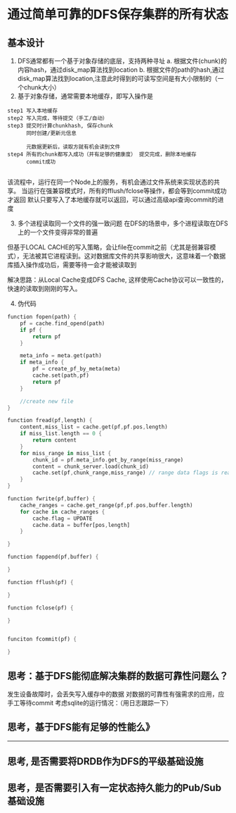 # 通过简单可靠的DFS保存集群的所有状态

## 基本设计
1. DFS通常都有一个基于对象存储的底层，支持两种寻址
a. 根据文件(chunk)的内容hash，通过disk_map算法找到location
b. 根据文件的path的hash,通过disk_map算法找到location,注意此时得到的可读写空间是有大小限制的（一个chunk大小）
2. 基于对象存储，通常需要本地缓存，即写入操作是
```
step1 写入本地缓存
step2 写入完成，等待提交（手工/自动）
step3 提交时计算chunkhash, 保存chunk
      同时创建/更新元信息

      元数据更新后，读取方就有机会读到文件
step4 所有的chunk都写入成功（并有足够的健康度） 提交完成，删除本地缓存
      commit成功
       
```
该流程中，运行在同一个Node上的服务，有机会通过文件系统来实现状态的共享。
当运行在强兼容模式时，所有的fflush/fclose等操作，都会等到commit成功才返回
默认只要写入了本地缓存就可以返回，可以通过高级api查询commit的进度

3. 多个进程读取同一个文件的强一致问题
在DFS的场景中，多个进程读取在DFS上的一个文件变得非常的普遍

但基于LOCAL CACHE的写入策略，会让file在commit之前（尤其是弱兼容模式），无法被其它进程读到。这对数据库文件的共享影响很大，这意味着一个数据库插入操作成功后，需要等待一会才能被读取到

解决思路：从Local Cache变成DFS Cache, 这样使用Cache协议可以一致性的，快速的读取到刚刚的写入。


4. 伪代码

```rust
function fopen(path) {
    pf = cache.find_opend(path)
    if pf {
        return pf
    }

    meta_info = meta.get(path)
    if meta_info {
        pf = create_pf_by_meta(meta)
        cache.set(path,pf)
        return pf 
    }

    //create new file
}

function fread(pf,length) {
    content,miss_list = cache.get(pf,pf.pos,length)
    if miss_list.length == 0 {
        return content
    }
    for miss_range in miss_list {
        chunk_id = pf.meta_info.get_by_range(miss_range)
        content = chunk_server.load(chunk_id)
        cache.set(pf,chunk_range,miss_range) // range data flags is read-only
    }
}

function fwrite(pf,buffer) {
    cache_ranges = cache.get_range(pf,pf.pos,buffer.length)
    for cache in cache_ranges {
        cache.flag = UPDATE
        cache.data = buffer[pos,length]
    }

}

function fappend(pf,buffer) {

}

function fflush(pf) {

}

function fclose(pf) {

}


funciton fcommit(pf) {

}


```

## 思考：基于DFS能彻底解决集群的数据可靠性问题么？
发生设备故障时，会丢失写入缓存中的数据
对数据的可靠性有强需求的应用，应手工等待commit
考虑sqlite的运行情况：（用日志跟踪一下）


## 思考，基于DFS能有足够的性能么》

--------------------------------------------------
## 思考, 是否需要将DRDB作为DFS的平级基础设施

## 思考，是否需要引入有一定状态持久能力的Pub/Sub 基础设施